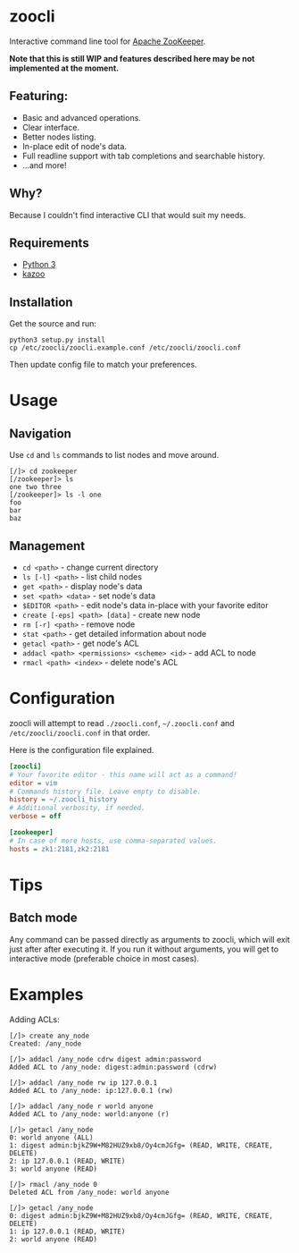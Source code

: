 # zoocli
Interactive command line tool for [Apache ZooKeeper](https://zookeeper.apache.org/).

**Note that this is still WIP and features described here may be not implemented at the moment.**

## Featuring:

* Basic and advanced operations.
* Clear interface.
* Better nodes listing.
* In-place edit of node's data.
* Full readline support with tab completions and searchable history.
* ...and more!

## Why?

Because I couldn't find interactive CLI that would suit my needs.

## Requirements

* [Python 3](http://python.org)
* [kazoo](https://github.com/python-zk/kazoo/)

## Installation

Get the source and run:

```
python3 setup.py install
cp /etc/zoocli/zoocli.example.conf /etc/zoocli/zoocli.conf
```

Then update config file to match your preferences.

# Usage

## Navigation

Use `cd` and `ls` commands to list nodes and move around.

```
[/]> cd zookeeper
[/zookeeper]> ls
one two three
[/zookeeper]> ls -l one
foo
bar
baz
```

## Management

* `cd <path>` - change current directory
* `ls [-l] <path>` - list child nodes
* `get <path>` - display node's data
* `set <path> <data>` - set node's data
* `$EDITOR <path>` - edit node's data in-place with your favorite editor
* `create [-eps] <path> [data]` - create new node
* `rm [-r] <path>` - remove node
* `stat <path>` - get detailed information about node
* `getacl <path>` - get node's ACL
* `addacl <path> <permissions> <scheme> <id>` - add ACL to node
* `rmacl <path> <index>` - delete node's ACL

# Configuration

zoocli will attempt to read `./zoocli.conf`, `~/.zoocli.conf` and `/etc/zoocli/zoocli.conf` in that order.

Here is the configuration file explained.
```ini
[zoocli]
# Your favorite editor - this name will act as a command!
editor = vim
# Commands history file. Leave empty to disable.
history = ~/.zoocli_history
# Additional verbosity, if needed.
verbose = off

[zookeeper]
# In case of more hosts, use comma-separated values.
hosts = zk1:2181,zk2:2181
```

# Tips

## Batch mode

Any command can be passed directly as arguments to zoocli, which will exit just after after executing it. If you run it without arguments, you will get to interactive mode (preferable choice in most cases).

# Examples

Adding ACLs:

```
[/]> create any_node
Created: /any_node

[/]> addacl /any_node cdrw digest admin:password
Added ACL to /any_node: digest:admin:password (cdrw)

[/]> addacl /any_node rw ip 127.0.0.1
Added ACL to /any_node: ip:127.0.0.1 (rw)

[/]> addacl /any_node r world anyone
Added ACL to /any_node: world:anyone (r)

[/]> getacl /any_node
0: world anyone (ALL)
1: digest admin:bjkZ9W+M82HUZ9xb8/Oy4cmJGfg= (READ, WRITE, CREATE, DELETE)
2: ip 127.0.0.1 (READ, WRITE)
3: world anyone (READ)

[/]> rmacl /any_node 0
Deleted ACL from /any_node: world anyone

[/]> getacl /any_node
0: digest admin:bjkZ9W+M82HUZ9xb8/Oy4cmJGfg= (READ, WRITE, CREATE, DELETE)
1: ip 127.0.0.1 (READ, WRITE)
2: world anyone (READ)
```
